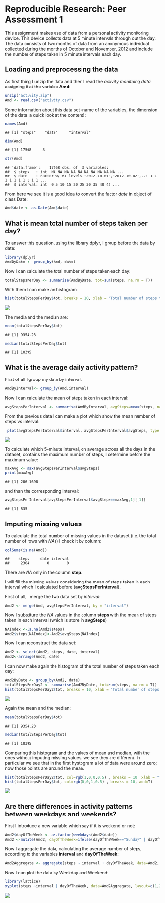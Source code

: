 # Reproducible Research: Peer Assessment 1

This assignment makes use of data from a personal activity monitoring device. This device collects data at 5 minute intervals through out the day. The data consists of two months of data from an anonymous individual collected during the months of October and November, 2012 and include the number of steps taken in 5 minute intervals each day.

## Loading and preprocessing the data

As first thing I unzip the data and then I read the *activity monitoing data* assigning it at the variable **Amd**:


```r
unzip("activity.zip")
Amd <- read.csv("activity.csv")
```

Some information about this data set (name of the variables, the dimension of the data, a quick look at the content):

```r
names(Amd)
```

```
## [1] "steps"    "date"     "interval"
```

```r
dim(Amd)
```

```
## [1] 17568     3
```

```r
str(Amd)
```

```
## 'data.frame':	17568 obs. of  3 variables:
##  $ steps   : int  NA NA NA NA NA NA NA NA NA NA ...
##  $ date    : Factor w/ 61 levels "2012-10-01","2012-10-02",..: 1 1 1 1 1 1 1 1 1 1 ...
##  $ interval: int  0 5 10 15 20 25 30 35 40 45 ...
```

From here we see it is a good idea to convert the factor *date* in object of class Date:

```r
Amd$date <- as.Date(Amd$date)
```

## What is mean total number of steps taken per day?

To answer this question, using the library dplyr, I group before the data by date:

```r
library(dplyr)
AmdByDate <- group_by(Amd, date)
```

Now I can calculate the total number of steps taken each day:

```r
totalStepsPerDay <- summarise(AmdByDate, tot=sum(steps, na.rm = T))
```

With them I can make an histogram

```r
hist(totalStepsPerDay$tot, breaks = 10, xlab = "Total number of steps taken each day", main = " Histogram of the total number \n of steps taken each day")
```

![](PA1_template_files/figure-html/unnamed-chunk-4-1.png)<!-- -->

The media and the median are:

```r
mean(totalStepsPerDay$tot)
```

```
## [1] 9354.23
```

```r
median(totalStepsPerDay$tot)
```

```
## [1] 10395
```



## What is the average daily activity pattern?

First of all I group my data by interval:

```r
AmdByInterval<- group_by(Amd,interval)
```

Now I can calculate the mean of steps taken in each interval:

```r
avgStepsPerInterval <- summarise(AmdByInterval, avgSteps=mean(steps, na.rm = T))
```


From the previous data I can make a plot which show the mean number of steps vs interval:

```r
 plot(avgStepsPerInterval$interval, avgStepsPerInterval$avgSteps, type = "l", xlab = "Interval", ylab = "mean number of steps", main = "Daily activity pattern" )
```

![](PA1_template_files/figure-html/unnamed-chunk-8-1.png)<!-- -->


To calculate which 5-minute interval, on average across all the days 
in the dataset, contains the maximum number of steps, I determine before the maximum value: 


```r
maxAvg <- max(avgStepsPerInterval$avgSteps)
print(maxAvg)
```

```
## [1] 206.1698
```

and than the corresponding interval:

```r
avgStepsPerInterval[avgStepsPerInterval$avgSteps==maxAvg,1][[1]]
```

```
## [1] 835
```

## Imputing missing values


To calculate the total number of missing values in the dataset (i.e. the total number of rows with *NA*s) I check it by column:

```r
colSums(is.na(Amd))
```

```
##    steps     date interval 
##     2304        0        0
```

There are *NA* only in the column **step**.

I will fill the missing values considering the
mean of steps taken in each interval which I calculated before
(**avgStepsPerInterval**).

First of all, I merge the two data set by *interval*:

```r
Amd2 <- merge(Amd, avgStepsPerInterval, by = "interval")
```

Now I substiture the *NA* values in the column **steps** with
the mean of steps taken in each interval (which is store in **avgSteps**)


```r
NAIndex <-is.na(Amd2$steps)
Amd2$steps[NAIndex]<-Amd2$avgSteps[NAIndex]
```

Now I can reconstruct the data set:

```r
Amd2 <- select(Amd2, steps, date, interval)
Amd2<-arrange(Amd2, date)
```


I can now make again the histogram of the total number of steps taken each day:

```r
Amd2ByDate <- group_by(Amd2, date)
totalStepsPerDay2 <- summarise(Amd2ByDate, tot=sum(steps, na.rm = T))
hist(totalStepsPerDay2$tot, breaks = 10, xlab = "Total number of steps taken each day", main = " Histogram of the total number \n of steps taken each day \n (with imputing missing values) ")
```

![](PA1_template_files/figure-html/unnamed-chunk-15-1.png)<!-- -->

Again the mean and the median:

```r
mean(totalStepsPerDay$tot)
```

```
## [1] 9354.23
```

```r
median(totalStepsPerDay$tot)
```

```
## [1] 10395
```

Comparing this histogram and the values of mean and median, with
the ones without imputing missing values, we see they are different.
 In particular we see that in the first hystogram a lot of data were around zero; now those points are around the mean.


```r
hist(totalStepsPerDay2$tot, col=rgb(1,0,0,0.5) , breaks = 10, xlab = "Total number of steps taken each day", main = "Comparison of hystogram with and \n without imputing missing values")
hist(totalStepsPerDay$tot, col=rgb(0,0,1,0.5) , breaks = 10, add=T)
```

![](PA1_template_files/figure-html/unnamed-chunk-17-1.png)<!-- -->

## Are there differences in activity patterns between weekdays and weekends?

First I introduce a new variable which say if it is weekend or not:

```r
Amd2$dayOfTheWeek <- as.factor(weekdays(Amd2$date))
Amd2 <-mutate(Amd2, dayOfTheWeek=ifelse(dayOfTheWeek=="Sunday" | dayOfTheWeek=="Saturday", dayOfTheWeek<-"Weekend", dayOfTheWeek<-"Weekday"))
```


Now I aggregate the data, calculating the average number of steps,
according to the variables **interval** and **dayOfTheWeek**: 

```r
Amd2Aggregate <- aggregate(steps ~ interval + dayOfTheWeek, data=Amd2, mean)
```

Now I can plot the data by Weekday and Weekend:

```r
library(lattice)
xyplot(steps ~interval | dayOfTheWeek, data=Amd2Aggregate, layout=c(1,2), xlab = "Interval", ylab = "Number of steps", type="l", main="Daily activity pattern: comparison Weekends and Weekdays")
```

![](PA1_template_files/figure-html/unnamed-chunk-20-1.png)<!-- -->



